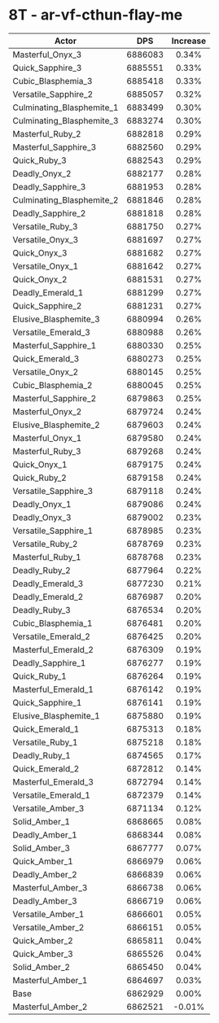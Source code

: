 # 8T - ar-vf-cthun-flay-me
| Actor | DPS | Increase |
|---|:---:|:---:|
|Masterful_Onyx_3|6886083|0.34%|
|Quick_Sapphire_3|6885551|0.33%|
|Cubic_Blasphemia_3|6885418|0.33%|
|Versatile_Sapphire_2|6885057|0.32%|
|Culminating_Blasphemite_1|6883499|0.30%|
|Culminating_Blasphemite_3|6883274|0.30%|
|Masterful_Ruby_2|6882818|0.29%|
|Masterful_Sapphire_3|6882560|0.29%|
|Quick_Ruby_3|6882543|0.29%|
|Deadly_Onyx_2|6882177|0.28%|
|Deadly_Sapphire_3|6881953|0.28%|
|Culminating_Blasphemite_2|6881846|0.28%|
|Deadly_Sapphire_2|6881818|0.28%|
|Versatile_Ruby_3|6881750|0.27%|
|Versatile_Onyx_3|6881697|0.27%|
|Quick_Onyx_3|6881682|0.27%|
|Versatile_Onyx_1|6881642|0.27%|
|Quick_Onyx_2|6881531|0.27%|
|Deadly_Emerald_1|6881299|0.27%|
|Quick_Sapphire_2|6881231|0.27%|
|Elusive_Blasphemite_3|6880994|0.26%|
|Versatile_Emerald_3|6880988|0.26%|
|Masterful_Sapphire_1|6880330|0.25%|
|Quick_Emerald_3|6880273|0.25%|
|Versatile_Onyx_2|6880145|0.25%|
|Cubic_Blasphemia_2|6880045|0.25%|
|Masterful_Sapphire_2|6879863|0.25%|
|Masterful_Onyx_2|6879724|0.24%|
|Elusive_Blasphemite_2|6879603|0.24%|
|Masterful_Onyx_1|6879580|0.24%|
|Masterful_Ruby_3|6879268|0.24%|
|Quick_Onyx_1|6879175|0.24%|
|Quick_Ruby_2|6879158|0.24%|
|Versatile_Sapphire_3|6879118|0.24%|
|Deadly_Onyx_1|6879086|0.24%|
|Deadly_Onyx_3|6879002|0.23%|
|Versatile_Sapphire_1|6878985|0.23%|
|Versatile_Ruby_2|6878769|0.23%|
|Masterful_Ruby_1|6878768|0.23%|
|Deadly_Ruby_2|6877964|0.22%|
|Deadly_Emerald_3|6877230|0.21%|
|Deadly_Emerald_2|6876987|0.20%|
|Deadly_Ruby_3|6876534|0.20%|
|Cubic_Blasphemia_1|6876481|0.20%|
|Versatile_Emerald_2|6876425|0.20%|
|Masterful_Emerald_2|6876309|0.19%|
|Deadly_Sapphire_1|6876277|0.19%|
|Quick_Ruby_1|6876264|0.19%|
|Masterful_Emerald_1|6876142|0.19%|
|Quick_Sapphire_1|6876141|0.19%|
|Elusive_Blasphemite_1|6875880|0.19%|
|Quick_Emerald_1|6875313|0.18%|
|Versatile_Ruby_1|6875218|0.18%|
|Deadly_Ruby_1|6874565|0.17%|
|Quick_Emerald_2|6872812|0.14%|
|Masterful_Emerald_3|6872794|0.14%|
|Versatile_Emerald_1|6872379|0.14%|
|Versatile_Amber_3|6871134|0.12%|
|Solid_Amber_1|6868665|0.08%|
|Deadly_Amber_1|6868344|0.08%|
|Solid_Amber_3|6867777|0.07%|
|Quick_Amber_1|6866979|0.06%|
|Deadly_Amber_2|6866839|0.06%|
|Masterful_Amber_3|6866738|0.06%|
|Deadly_Amber_3|6866719|0.06%|
|Versatile_Amber_1|6866601|0.05%|
|Versatile_Amber_2|6866151|0.05%|
|Quick_Amber_2|6865811|0.04%|
|Quick_Amber_3|6865526|0.04%|
|Solid_Amber_2|6865450|0.04%|
|Masterful_Amber_1|6864697|0.03%|
|Base|6862929|0.00%|
|Masterful_Amber_2|6862521|-0.01%|
